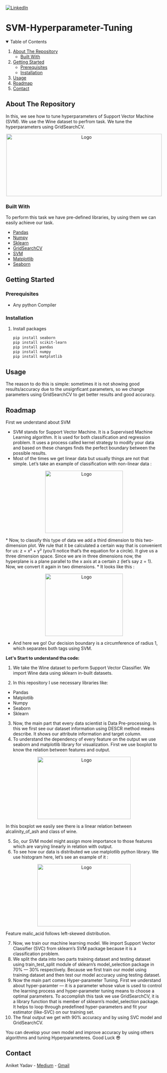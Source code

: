 

[![LinkedIn][linkedin-shield]][linkedin-url]

# SVM-Hyperparameter-Tuning

<!-- TABLE OF CONTENTS -->
<details open="open">
  <summary>Table of Contents</summary>
  <ol>
    <li>
      <a href="#about-the-repository">About The Repository</a>
      <ul>
        <li><a href="#built-with">Built With</a></li>
      </ul>
    </li>
    <li>
      <a href="#getting-started">Getting Started</a>
      <ul>
        <li><a href="#prerequisites">Prerequisites</a></li>
        <li><a href="#installation">Installation</a></li>
      </ul>
    </li>
    <li><a href="#usage">Usage</a></li>
    <li><a href="#roadmap">Roadmap</a></li>
    <li><a href="#contact">Contact</a></li>
  </ol>
</details>



<!-- ABOUT THE PROJECT -->
## About The Repository

In this, we see how to tune hyperparameters of Support Vector Machine (SVM). We use the Wine dataset to perfrom task. We tune the hyperparameters using GridSearchCV.




<p align="center">
<img src="https://miro.medium.com/max/1204/1*eF2b1QgLHtZKIK63gyeaDQ.png"
 alt="Logo" width="500" height="200">
</p>


### Built With

To perform this task we have pre-defined libraries, by using them we can easily achieve our task.
* [Pandas](https://www.w3schools.com/python/pandas/default.asp)
* [Numpy](https://numpy.org/)
* [Sklearn](https://scikit-learn.org/stable/)
* [GridSearchCV](https://scikit-learn.org/stable/modules/generated/sklearn.model_selection.GridSearchCV.html)
* [SVM](https://aniketyadavv.medium.com/svm-and-hyper-parameter-tuning-9a5cfed42e74)
* [Matplotlib](https://matplotlib.org/)
* [Seaborn](https://seaborn.pydata.org/)


<!-- GETTING STARTED -->
## Getting Started

### Prerequisites
* Any python Compiler

### Installation

1. Install packages
   ```sh
   pip install seaborn
   pip install scikit-learn
   pip install pandas
   pip install numpy
   pip install matplotlib
   ```



<!-- USAGE EXAMPLES -->
## Usage

The reason to do this is simple: sometimes it is not showing good results/accuracy due to the unsignficant parameters, so we change parameters using GridSearchCV to get better results and good accuracy.



<!-- ROADMAP -->
## Roadmap

First we understand about SVM
* SVM stands for Support Vector Machine. It is a Supervised Machine Learning algorithm. It is used for both classification and regression problem. It uses a process called kernel strategy to modify your data and based on these changes finds the perfect boundary between the possible results.
* Most of the times we get linear data but usually things are not that simple. Let’s take an example of classification with non-linear data :
<p align="center">
<img src="https://miro.medium.com/max/418/1*bMSkq3BtmiWKc7jFDjnN8g.png"
 alt="Logo" width="250" height="200">
</p>
* Now, to classify this type of data we add a third dimension to this two-dimension plot. We rule that it be calculated a certain way that is convenient for us: z = x² + y² (you’ll notice that’s the equation for a circle). It give us a three dimension space. Since we are in three dimensions now, the hyperplane is a plane parallel to the x axis at a certain z (let’s say z = 1). Now, we convert it again in two dimensions.
* It looks like this :
<p align="center">
<img src="https://miro.medium.com/max/444/1*tZF_OKBk5c10ITkw7730OA.png"
 alt="Logo" width="250" height="200">
</p>

* And here we go! Our decision boundary is a circumference of radius 1, which separates both tags using SVM.

**Let's Start to understand tha code:**

1. We take the Wine dataset to perform Support Vector Classifier. We import Wine data using sklearn in-built datasets.

2. In this repository I use necessary libraries like:
* Pandas
* Matplotlib
* Numpy
* Seaborn
* Sklearn

3. Now, the main part that every data scientist is Data Pre-processing. In this we first see our dataset information using DESCR method means describe. It shows our attribute information and target column.
4. To understand the dependency of every feature on the output we use seaborn and matplotlib library for visualization. First we use boxplot to know the relation between features and output.
<p align="center">
<img src="https://miro.medium.com/max/676/1*tiIicd2_XJ9t2cj90L367g.png"
 alt="Logo" width="300" height="200">
</p>
In this boxplot we easily see there is a linear relation between alcalinity_of_ash and class of wine.

5. So, our SVM model might assign more importance to those features which are varying linearly in relation with output.
6. To see how our data is distributed we use matplotlib python library. We use histogram here, let’s see an example of it :
<p align="center">
<img src="https://miro.medium.com/max/510/1*ahtOckKu39MAezqk7nmMvA.png"
 alt="Logo" width="300" height="200">
</p>
Feature malic_acid follows left-skewed distribution.

7. Now, we train our machine learning model. We import Support Vector Classifier (SVC) from sklearn’s SVM package because it is a classification problem.
8. We split the data into two parts training dataset and testing dataset using train_test_split module of sklearn’s model_selection package in 70% — 30% respectively. Because we first train our model using training dataset and then test our model accuracy using testing dataset.
9. Now the main part comes Hyper-parameter Tuning. First we understand about hyper-paramter — it is a parameter whose value is used to control the learning process and hyper-parameter tuning means to choose a optimal parameters. To accomplish this task we use GridSearchCV, it is a library function that is member of sklearn’s model_selection package. It helps to loop through predefined hyper-parameters and fit your estimator (like-SVC) on our training set.
10. The final output we get with 90% accuracy and by using SVC model and GridSearchCV.


You can develop your own model and improve accuracy by using others algorithms and tuning Hyperparameteres. Good Luck 😎



## Contact

Aniket Yadav - [Medium](https://aniketyadavv.medium.com/) - [Gmail](https://yadavaniket0820gmail.com/)
<!-- MARKDOWN LINKS & IMAGES -->
<!-- https://www.markdownguide.org/basic-syntax/#reference-style-links -->
[linkedin-shield]: https://img.shields.io/badge/-LinkedIn-black.svg?style=for-the-badge&logo=linkedin&colorB=555
[linkedin-url]: https://www.linkedin.com/in/aniket-yadav-2008/
